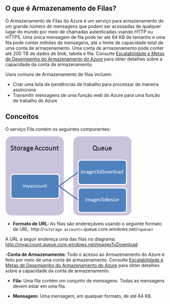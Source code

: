 ## <a name="what-is"> </a>O que é Armazenamento de Filas?

O Armazenamento de Filas do Azure é um serviço para armazenamento de um grande número de
mensagens que podem ser acessadas de qualquer lugar do mundo por meio de
chamadas autenticadas usando HTTP ou HTTPS. Uma única mensagem de fila pode ter
até 64 KB de tamanho e uma fila pode conter milhões de mensagens, até o
limite de capacidade total de uma conta de armazenamento. Uma conta de armazenamento pode conter até 200 TB de dados de blob, tabela e fila. Consulte [Escalabilidade e Metas de Desempenho do Armazenamento do Azure][Escalabilidade e Metas de Desempenho do Armazenamento do Azure] para obter detalhes sobre a capacidade da conta de armazenamento.

Usos comuns de Armazenamento de filas incluem:

-   <span>Criar uma lista de pendências de trabalho para processar de maneira assíncrona</span>
-   Transmitir mensagens de uma função web do Azure para uma
    função de trabalho do Azure

## <a name="concepts"> </a>Conceitos

O serviço Fila contém os seguintes componentes:

![Fila1][Fila1]

-   **Formato de URL:** As filas são endereçáveis usando o seguinte formato de URL:
    http://`<storage account>`.queue.core.windows.net/`<queue>`

A URL a seguir endereça uma das filas no diagrama:
 http://myaccount.queue.core.windows.net/imagesToDownload

-**Conta de Armazenamento:** Todo o acesso ao Armazenamento do Azure é feito por meio de uma conta de armazenamento. Consulte [Escalabilidade e Metas de Desempenho do Armazenamento do Azure][Escalabilidade e Metas de Desempenho do Armazenamento do Azure] para obter detalhes sobre a capacidade da conta de armazenamento.

-   **Fila:** Uma fila contém um conjunto de mensagens. Todas as mensagens devem estar em uma fila.

-   **Mensagem:** Uma mensagem, em qualquer formato, de até 64 KB.

  [Escalabilidade e Metas de Desempenho do Armazenamento do Azure]: http://msdn.microsoft.com/pt-br/library/dn249410.aspx
  [Fila1]: ./media/howto-queue-storage/queue1.png
